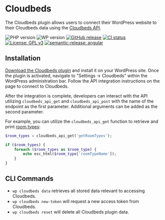 # Cloudbeds

The Cloudbeds plugin allows users to connect their WordPress website to their Cloudbeds data using the [Cloudbeds API](https://www.cloudbeds.com/features/api/).

![PHP version](https://img.shields.io/badge/PHP-7.4+-4F5B93.svg?logo=php)
![WP version](https://img.shields.io/badge/WordPress-6.0+-0073aa.svg?&logo=wordpress)
[![GitHub release](https://img.shields.io/github/v/release/MGPelloni/cloudbeds.svg?logo=github)](https://github.com/MGPelloni/cloudbeds/releases/latest)
[![CI status](https://github.com/MGPelloni/cloudbeds/actions/workflows/ci.yml/badge.svg)](https://github.com/MGPelloni/cloudbeds/actions/workflows/ci.yml)
[![License: GPL v3](https://img.shields.io/badge/License-GPLv3-blue.svg)](https://www.gnu.org/licenses/gpl-3.0)
[![semantic-release: angular](https://img.shields.io/badge/semantic--release-angular-e10079?logo=semantic-release)](https://github.com/angular/angular/blob/main/CONTRIBUTING.md#-commit-message-format)

## Installation

[Download the Cloudbeds plugin](https://marcopelloni.com/releases/cloudbeds.zip) and install it on your WordPress site. Once the plugin is activated, navigate to "Settings -> Cloudbeds" within the WordPress administration bar. Follow the API integration instructions on the page to connect to Cloudbeds.

After the integration is complete, developers can interact with the API utilizing `cloudbeds_api_get` and `cloudbeds_api_post` with the name of the endpoint as the first parameter. Additional arguments can be added as the second parameter. 

For example, you can utilize the `cloudbeds_api_get` function to retrieve and print [room types](https://hotels.cloudbeds.com/api/docs/#api-Room-getRoomTypes):

```php
$room_types = cloudbeds_api_get('getRoomTypes');

if ($room_types) {
    foreach ($room_types as $room_type) {
        echo esc_html($room_type['roomTypeName']);
    }
}
```

## CLI Commands

- `wp cloudbeds data` retrieves all stored data relevant to accessing Cloudbeds. 
- `wp cloudbeds new-token` will request a new access token from Cloudbeds.
- `wp cloudbeds reset` will delete all Cloudbeds plugin data.